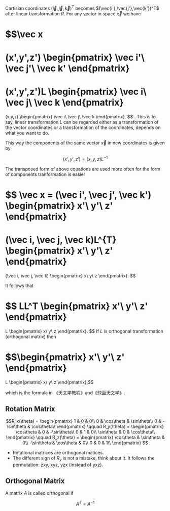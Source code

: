 Cartisian coordinates $(\vec{i},\vec{j},\vec{k})^T$ becomes $(\vec{i'},\vec{j'},\vec{k'})^T$ after linear transformation $R$. For any vector in space $\vec x$ we have

$$\vec x
=
(x',y',z')
\begin{pmatrix}
\vec i'\\
\vec j'\\
\vec k'
\end{pmatrix}
=
(x',y',z')L
\begin{pmatrix}
\vec i\\
\vec j\\
\vec k
\end{pmatrix}
=
(x,y,z)
\begin{pmatrix}
\vec i\\
\vec j\\
\vec k
\end{pmatrix}.
$$
.
This is to say, linear transformation $L$ can be regarded either as a transformation of the vector coordinates or a transformation of the coordinates, depends on what you want to do.

This way the components of the same vector $\vec x$ in new coordinates is given by

$$(x',y',z') = (x,y,z)L^{-1}$$

The transposed form of above equations are used more often for the form of components tranformation is easier

$$ \vec x = (\vec i', \vec j', \vec k')
\begin{pmatrix}
x'\\
y'\\
z'
\end{pmatrix}
=
(\vec i, \vec j, \vec k)L^{T}
\begin{pmatrix}
x'\\
y'\\
z'
\end{pmatrix}
=
(\vec i, \vec j, \vec k)
\begin{pmatrix}
x\\
y\\
z
\end{pmatrix}.
$$

It follows that 

$$
LL^T
\begin{pmatrix}
x'\\
y'\\
z'
\end{pmatrix}
=
L
\begin{pmatrix}
x\\
y\\
z
\end{pmatrix}.
$$
If $L$ is orthogonal transformation (orthogonal matrix) then

$$\begin{pmatrix}
x'\\
y'\\
z'
\end{pmatrix}
=
L
\begin{pmatrix}
x\\
y\\
z
\end{pmatrix},$$

which is the formula in 《天文学教程》and《球面天文学》.

## Rotation Matrix
$$R_x(\theta) = 
\begin{pmatrix}
1 & 0 & 0\\
0 & \cos\theta & \sin\theta\\
0 & -\sin\theta & \cos\theta\\
\end{pmatrix}
\qquad
R_y(\theta) = 
\begin{pmatrix}
\cos\theta & 0 & -\sin\theta\\
0 & 1 & 0\\
\sin\theta & 0 & \cos\theta\\
\end{pmatrix}
\qquad
R_z(\theta) = 
\begin{pmatrix}
\cos\theta & \sin\theta & 0\\
-\sin\theta & \cos\theta & 0\\
0 & 0 & 1\\
\end{pmatrix}
$$
- Rotational matrices are orthogonal matices.
- The different sign of $R_y$ is not a mistake, think about it. It follows the permutation: zxy, xyz, yzx (instead of yxz). 

## Orthogonal Matrix
A matrix $A$ is called orthogonal if

$$A^{T} = A^{-1}$$